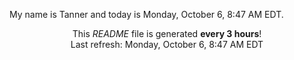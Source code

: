 My name is Tanner and today is Monday, October 6, 8:47 AM EDT.

<p align="center">This <i>README</i> file is generated <b>every 3 hours</b>!</br>Last refresh: Monday, October 6, 8:47 AM EDT<br /></p>
